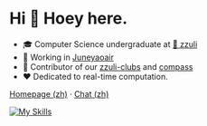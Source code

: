 # Hi 👋 Hoey here.

* 🎓 Computer Science undergraduate at [🏫 zzuli](http://www.zzuli.edu.cn/)
* 🌱 Working in [Juneyaoair](http://www.juneyaoair.com/index.aspx)
* 🌟 Contributor of our [zzuli-clubs](https://github.com/zzuliACGN) and [compass](https://github.com/cubefs/compass)
* ❤️ Dedicated to real-time computation.

[Homepage (zh)](https://hoey.tk) · [Chat (zh)](https://chat.hoey.tk) 

[![My Skills](https://skillicons.dev/icons?i=java,scala,py,r,lua,nodejs,docker,git,maven,vim,linux,bash,idea,raspberrypi,spark&theme=light)](https://skillicons.dev)
